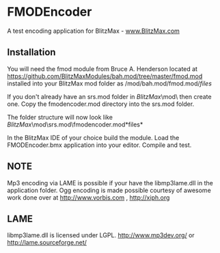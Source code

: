 FMODEncoder
===========
A test encoding application for BlitzMax - www.BlitzMax.com

Installation
-------------
You will need the fmod module from Bruce A. Henderson located at
https://github.com/BlitzMaxModules/bah.mod/tree/master/fmod.mod
installed into your BlitzMax mod folder as /mod/bah.mod/fmod.mod/*files*

If you don't already have an srs.mod folder in *BlitzMax*\mod\ then create one.
Copy the fmodencoder.mod directory into the srs.mod folder.

The folder structure will now look like *BlitzMax*\mod\srs.mod\fmodencoder.mod\*files*

In the BlitzMax IDE of your choice build the module.
Load the FMODEncoder.bmx application into your editor. Compile and test.
    
NOTE
----
Mp3 encoding via LAME is possible if your have the libmp3lame.dll in the application folder.
Ogg encoding is made possible courtesy of awesome work done over at http://www.vorbis.com , http://xiph.org

LAME
----
libmp3lame.dll is licensed under LGPL.
http://www.mp3dev.org/ or http://lame.sourceforge.net/
